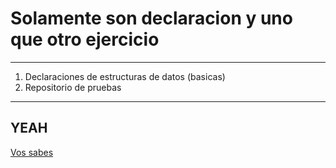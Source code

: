 # Solamente son declaracion y uno que otro ejercicio
---
1. Declaraciones de estructuras de datos (basicas)
1. Repositorio de pruebas
---
## YEAH
[Vos sabes](https://enorcerna.com/wp-content/uploads/2021/12/Hasbulla.jpg)
